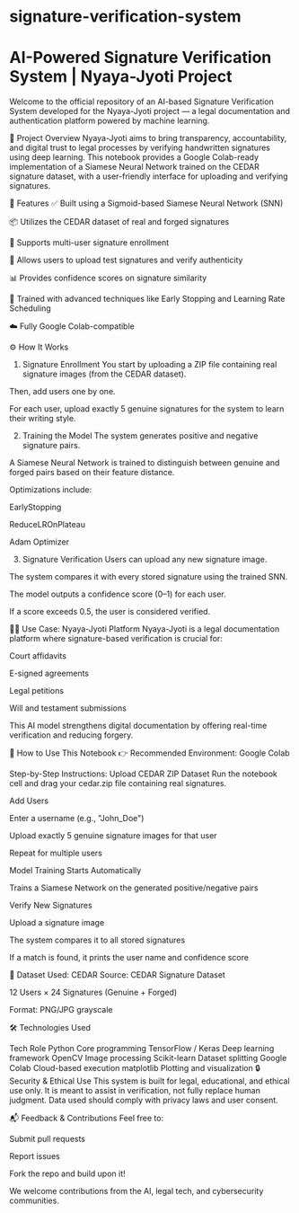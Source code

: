 # signature-verification-system
# AI-Powered Signature Verification System | Nyaya-Jyoti Project
Welcome to the official repository of an AI-based Signature Verification System developed for the Nyaya-Jyoti project — a legal documentation and authentication platform powered by machine learning.

🌟 Project Overview
Nyaya-Jyoti aims to bring transparency, accountability, and digital trust to legal processes by verifying handwritten signatures using deep learning. This notebook provides a Google Colab-ready implementation of a Siamese Neural Network trained on the CEDAR signature dataset, with a user-friendly interface for uploading and verifying signatures.

📌 Features
✅ Built using a Sigmoid-based Siamese Neural Network (SNN)

📦 Utilizes the CEDAR dataset of real and forged signatures

🔐 Supports multi-user signature enrollment

🧪 Allows users to upload test signatures and verify authenticity

📊 Provides confidence scores on signature similarity

🎯 Trained with advanced techniques like Early Stopping and Learning Rate Scheduling

☁️ Fully Google Colab-compatible

⚙️ How It Works
1. Signature Enrollment
You start by uploading a ZIP file containing real signature images (from the CEDAR dataset).

Then, add users one by one.

For each user, upload exactly 5 genuine signatures for the system to learn their writing style.

2. Training the Model
The system generates positive and negative signature pairs.

A Siamese Neural Network is trained to distinguish between genuine and forged pairs based on their feature distance.

Optimizations include:

EarlyStopping

ReduceLROnPlateau

Adam Optimizer

3. Signature Verification
Users can upload any new signature image.

The system compares it with every stored signature using the trained SNN.

The model outputs a confidence score (0–1) for each user.

If a score exceeds 0.5, the user is considered verified.

🧑‍💼 Use Case: Nyaya-Jyoti Platform
Nyaya-Jyoti is a legal documentation platform where signature-based verification is crucial for:

Court affidavits

E-signed agreements

Legal petitions

Will and testament submissions

This AI model strengthens digital documentation by offering real-time verification and reducing forgery.

🚀 How to Use This Notebook
👉 Recommended Environment: Google Colab

Step-by-Step Instructions:
Upload CEDAR ZIP Dataset
Run the notebook cell and drag your cedar.zip file containing real signatures.

Add Users

Enter a username (e.g., "John_Doe")

Upload exactly 5 genuine signature images for that user

Repeat for multiple users

Model Training Starts Automatically

Trains a Siamese Network on the generated positive/negative pairs

Verify New Signatures

Upload a signature image

The system compares it to all stored signatures

If a match is found, it prints the user name and confidence score

📁 Dataset Used: CEDAR
Source: CEDAR Signature Dataset

12 Users × 24 Signatures (Genuine + Forged)

Format: PNG/JPG grayscale

🛠️ Technologies Used

Tech	Role
Python	Core programming
TensorFlow / Keras	Deep learning framework
OpenCV	Image processing
Scikit-learn	Dataset splitting
Google Colab	Cloud-based execution
matplotlib	Plotting and visualization
🔒 Security & Ethical Use
This system is built for legal, educational, and ethical use only. It is meant to assist in verification, not fully replace human judgment. Data used should comply with privacy laws and user consent.

📬 Feedback & Contributions
Feel free to:

Submit pull requests

Report issues

Fork the repo and build upon it!

We welcome contributions from the AI, legal tech, and cybersecurity communities.


